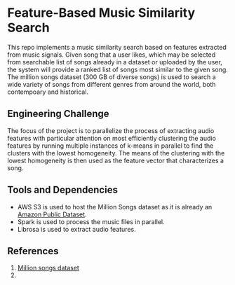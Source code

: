 # Feature-Based Music Similarity Search
This repo implements a music similarity search based on features extracted from music signals. Given song that a user likes, which may be selected from searchable list of songs already in a dataset or uploaded by the user, the system will provide a ranked list of songs most similar to the given song. The million songs dataset (300 GB of diverse songs) is used to search a wide variety of songs from different genres from around the world, both contempoary and historical.

## Engineering Challenge
The focus of the project is to parallelize the process of extracting audio features with particular attention on most efficiently clustering the audio features by running multiple instances of k-means in parallel to find the clusters with the lowest homogeneity. The means of the clustering with the lowest homogeneity is then used as the feature vector that characterizes a song.

## Tools and Dependencies
- AWS S3 is used to host the Million Songs dataset as it is already an [Amazon Public Dataset](https://aws.amazon.com/datasets/million-song-dataset/).
- Spark is used to process the music files in parallel. 
- Librosa is used to extract audio features.

## References
1. [Million songs dataset](http://millionsongdataset.com/)
2. []()

